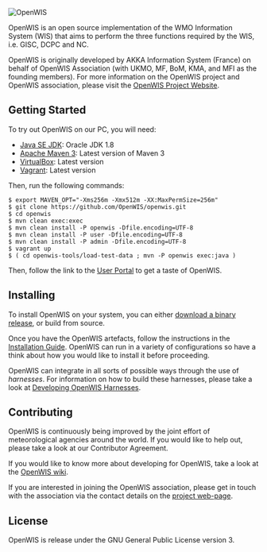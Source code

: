 ![OpenWIS](http://openwis.io/cms/images/openwis.jpg)

OpenWIS is an open source implementation of the WMO Information System (WIS) that aims to perform the three functions required by the WIS, i.e. GISC, DCPC and NC.

OpenWIS is originally developed by AKKA Information System (France) on behalf of OpenWIS Association (with UKMO, MF, BoM, KMA, and MFI as the founding members).
For more information on the OpenWIS project and OpenWIS association, please visit the [OpenWIS Project Website](http://openwis.github.io/openwis-documentation/).


## Getting Started

To try out OpenWIS on our PC, you will need:

- [Java SE JDK](http://www.oracle.com/technetwork/java/javase/downloads/index.html): Oracle JDK 1.8
- [Apache Maven 3](https://maven.apache.org/download.cgi): Latest version of Maven 3
- [VirtualBox](https://www.virtualbox.org/wiki/Downloads): Latest version
- [Vagrant](https://www.vagrantup.com/downloads.html): Latest version

Then, run the following commands:

    $ export MAVEN_OPT="-Xms256m -Xmx512m -XX:MaxPermSize=256m"
    $ git clone https://github.com/OpenWIS/openwis.git
    $ cd openwis
    $ mvn clean exec:exec
    $ mvn clean install -P openwis -Dfile.encoding=UTF-8
    $ mvn clean install -P user -Dfile.encoding=UTF-8
    $ mvn clean install -P admin -Dfile.encoding=UTF-8
    $ vagrant up
    $ ( cd openwis-tools/load-test-data ; mvn -P openwis exec:java )

Then, follow the link to the [User Portal](http://localhost:8060/openwis-user-portal/) to get a taste of OpenWIS.

## Installing

To install OpenWIS on your system, you can either [download a binary release](http://repository-openwis-association.forge.cloudbees.com/openwis/), or
build from source. 

Once you have the OpenWIS artefacts, follow the instructions in the
[Installation Guide](https://github.com/OpenWIS/openwis/blob/develop/docs/IG-OpenWIS-1-v02%209-MigrationOpenAM-v3.doc?raw=true).  OpenWIS can run in a
variety of configurations so have a think about how you would like to install it before proceeding.

OpenWIS can integrate in all sorts of possible ways through the use of *harnesses*.  For information on how to build these harnesses, please take
a look at [Developing OpenWIS Harnesses](https://github.com/OpenWIS/openwis/wiki/Developing-OpenWIS-Harnesses).

## Contributing

OpenWIS is continuously being improved by the joint effort of meteorological agencies around the world.  If you would like to help out, please
take a look at our Contributor Agreement.

If you would like to know more about developing for OpenWIS, take a look at the [OpenWIS wiki](https://github.com/OpenWIS/openwis/wiki).

If you are interested in joining the OpenWIS association, please get in touch with the association via the contact details on the [project web-page](http://openwis.github.io/openwis-documentation/).

## License

OpenWIS is release under the GNU General Public License version 3.